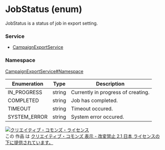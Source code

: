 # JobStatus (enum)
JobStatus is a status of job in export setting.

### Service
+ [CampaignExportService](../../services/CampaignExportService.md)

### Namespace
[CampaignExportService#Namespace](../../services/CampaignExportService.md#namespace)

| Enumeration | Type | Description |
|---|---|---|
| IN_PROGRESS | string| Currently in progress of creating. |
| COMPLETED| string| Job has completed. |
| TIMEOUT| string| Timeout occured. |
| SYSTEM_ERROR| string| System error occured. |

<a rel="license" href="http://creativecommons.org/licenses/by-nd/2.1/jp/"><img alt="クリエイティブ・コモンズ・ライセンス" style="border-width:0" src="https://i.creativecommons.org/l/by-nd/2.1/jp/88x31.png" /></a><br />この 作品 は <a rel="license" href="http://creativecommons.org/licenses/by-nd/2.1/jp/">クリエイティブ・コモンズ 表示 - 改変禁止 2.1 日本 ライセンスの下に提供されています。</a>
